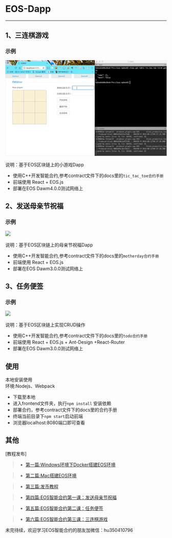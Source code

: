 # EOS-Dapp
---
##  1、三连棋游戏
### 示例
![](tictactoe.gif)

说明：基于EOS区块链上的小游戏Dapp<br>
  * 使用C++开发智能合约,参考contract文件下的docs里的`tic_tac_toe合约手册`
  * 前端使用 React + EOS.js
  * 部署在EOS Dawm4.0.0测试网络上

##  2、发送母亲节祝福
### 示例
![](motherday.gif)

说明：基于EOS区块链上的母亲节祝福Dapp<br>
  * 使用C++开发智能合约,参考contract文件下的docs里的`motherday合约手册`
  * 前端使用 React + EOS.js
  * 部署在EOS Dawm3.0.0测试网络上

##  3、任务便签
### 示例
![](tasklist.gif)

说明：基于EOS区块链上实现CRUD操作<br>
  * 使用C++开发智能合约,参考contract文件下的docs里的`todo合约手册`
  * 前端使用 React + EOS.js + Ant-Design +React-Router
  * 部署在EOS Dawm3.0.0测试网络上

## 使用
  本地安装使用<br>
  环境:Nodejs、Webpack
  * 下载至本地
  * 进入frontend文件夹，执行`npm install` 安装依赖
  * 部署合约，参考contract文件下的docs里的合约手册
  * 终端当前目录下`npm start`启动前端
  * 浏览器localhost:8080端口即可查看

## 其他
[教程发布]
> * [第一篇:Windows环境下Docker搭建EOS环境](https://github.com/PeterHuZQ/EOS-Development/blob/master/Windows%E7%8E%AF%E5%A2%83%E4%B8%8BDocker%E5%AE%89%E8%A3%85EOS%E6%95%99%E7%A8%8B.md)

> * [第二篇:Mac搭建EOS环境](https://github.com/PeterHuZQ/EOS-Development/blob/master/Mac%E4%B8%8B%E6%90%AD%E5%BB%BAEOS%E7%8E%AF%E5%A2%83.md)

> * [第三篇:发币教程](https://github.com/PeterHuZQ/EOS-Development/blob/master/%E5%8F%91%E4%B8%AA%5B%E5%A4%A7%E5%AE%9DSOD%E5%B8%81%5D.md)

> * [第四篇:EOS智能合约第一课：发送母亲节祝福](https://github.com/PeterHuZQ/EOS-Dapp/blob/master/contract/docs/motherday%E5%90%88%E7%BA%A6%E6%89%8B%E5%86%8C.md)

> * [第五篇:EOS智能合约第二课：任务便签](https://github.com/PeterHuZQ/EOS-Dapp/blob/master/contract/docs/todo%E5%90%88%E7%BA%A6%E6%89%8B%E5%86%8C.md)

> * [第六篇:EOS智能合约第三课：三连棋游戏](https://github.com/PeterHuZQ/EOS-Dapp/blob/master/contract/docs/tic_tac_toe%E5%90%88%E7%BA%A6%E6%89%8B%E5%86%8C.md)

未完待续，欢迎学习EOS智能合约的朋友加微信：hu350410796<br>
